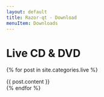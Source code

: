 ```yaml
---
layout: default
title: Razor-qt - Download
menuItem: Downloads
---
```


Live CD & DVD
========
{% for post in site.categories.live %}<div class=installInfo>{{ post.content }}</div>{% endfor %}

